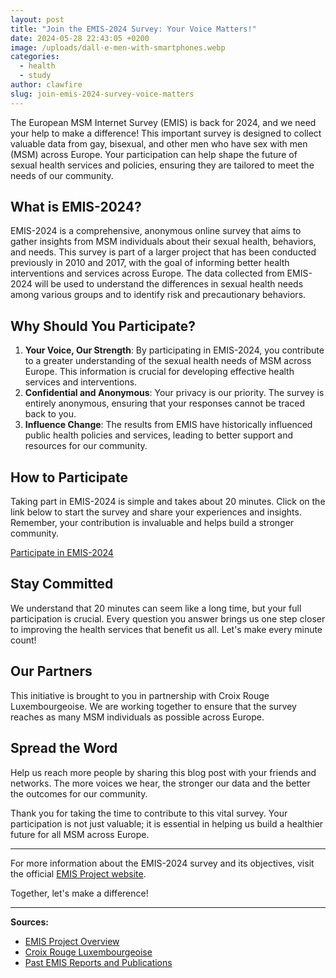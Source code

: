 ```yaml
---
layout: post
title: "Join the EMIS-2024 Survey: Your Voice Matters!"
date: 2024-05-28 22:43:05 +0200
image: /uploads/dall·e-men-with-smartphones.webp
categories:
  - health
  - study
author: clawfire
slug: join-emis-2024-survey-voice-matters
---
```

The European MSM Internet Survey (EMIS) is back for 2024, and we need your help to make a difference! This important survey is designed to collect valuable data from gay, bisexual, and other men who have sex with men (MSM) across Europe. Your participation can help shape the future of sexual health services and policies, ensuring they are tailored to meet the needs of our community.

## What is EMIS-2024?

EMIS-2024 is a comprehensive, anonymous online survey that aims to gather insights from MSM individuals about their sexual health, behaviors, and needs. This survey is part of a larger project that has been conducted previously in 2010 and 2017, with the goal of informing better health interventions and services across Europe. The data collected from EMIS-2024 will be used to understand the differences in sexual health needs among various groups and to identify risk and precautionary behaviors.

## Why Should You Participate?

1. **Your Voice, Our Strength**: By participating in EMIS-2024, you contribute to a greater understanding of the sexual health needs of MSM across Europe. This information is crucial for developing effective health services and interventions.
2. **Confidential and Anonymous**: Your privacy is our priority. The survey is entirely anonymous, ensuring that your responses cannot be traced back to you.
3. **Influence Change**: The results from EMIS have historically influenced public health policies and services, leading to better support and resources for our community.

## How to Participate
Taking part in EMIS-2024 is simple and takes about 20 minutes. Click on the link below to start the survey and share your experiences and insights. Remember, your contribution is invaluable and helps build a stronger community.

[Participate in EMIS-2024](https://www.emis-project.eu/emis-2024/)

## Stay Committed
We understand that 20 minutes can seem like a long time, but your full participation is crucial. Every question you answer brings us one step closer to improving the health services that benefit us all. Let's make every minute count!

## Our Partners

This initiative is brought to you in partnership with Croix Rouge Luxembourgeoise. We are working together to ensure that the survey reaches as many MSM individuals as possible across Europe.

## Spread the Word

Help us reach more people by sharing this blog post with your friends and networks. The more voices we hear, the stronger our data and the better the outcomes for our community.

Thank you for taking the time to contribute to this vital survey. Your participation is not just valuable; it is essential in helping us build a healthier future for all MSM across Europe.

- - -

For more information about the EMIS-2024 survey and its objectives, visit the official [EMIS Project website](https://www.emis-project.eu).

Together, let's make a difference!

- - -

**Sources:**

* [EMIS Project Overview](https://www.emis-project.eu/emis-2024/)
* [Croix Rouge Luxembourgeoise](https://www.croix-rouge.lu/)
* [Past EMIS Reports and Publications](https://www.emis-project.eu/past-updates/)
